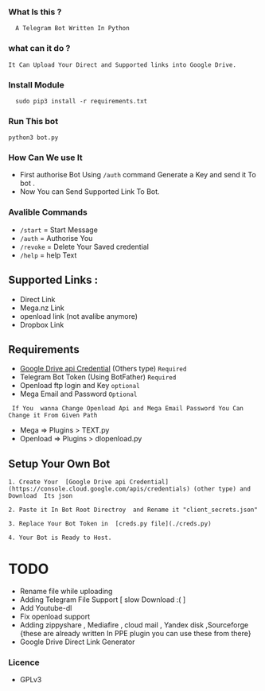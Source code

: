 ### What Is this ?
 ```
   A Telegram Bot Written In Python 

 ```
 ### what can it do ?

 ```  
 It Can Upload Your Direct and Supported links into Google Drive.

 ```
### Install Module 
```
  sudo pip3 install -r requirements.txt
```
### Run This bot
```
python3 bot.py
```
 ### How Can We use It 
  - First authorise Bot Using `/auth` command Generate a Key and send it To bot .
  - Now You can Send Supported Link To Bot.

### Avalible Commands
  - `/start` =  Start Message
  - `/auth` = Authorise You
  - `/revoke` = Delete Your Saved credential
  - `/help` =  help Text

## Supported Links : 
 - Direct Link
 - Mega.nz Link
 - openload link (not avalibe anymore)
 - Dropbox Link

## Requirements
  - [Google Drive api Credential](https://console.cloud.google.com/apis/credentials) (Others type)  `Required`
  - Telegram Bot Token (Using BotFather)  `Required`
  - Openload ftp login and Key  `optional`
  - Mega Email and Password  `Optional`

 ` If You  wanna Change Openload Api and Mega Email Password You Can Change it From Given Path`
   - Mega => Plugins > TEXT.py
   - Openload  => Plugins > dlopenload.py

## Setup Your Own Bot
```
1. Create Your  [Google Drive api Credential](https://console.cloud.google.com/apis/credentials) (other type) and Download  Its json

2. Paste it In Bot Root Directroy  and Rename it "client_secrets.json"

3. Replace Your Bot Token in  [creds.py file](./creds.py)

4. Your Bot is Ready to Host. 
```





# TODO
  - Rename file while uploading
  - Adding Telegram File Support [ slow Download :( ]
  - Add  Youtube-dl
  - Fix openload support
  - Adding zippyshare , Mediafire , cloud mail  , Yandex disk ,Sourceforge {these are already written In PPE plugin you can use these from there}
  - Google Drive Direct Link Generator
### Licence
  - GPLv3
